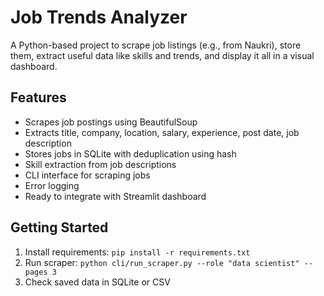 # Job Trends Analyzer

A Python-based project to scrape job listings (e.g., from Naukri), store them, extract useful data like skills and trends, and display it all in a visual dashboard.

## Features
- Scrapes job postings using BeautifulSoup
- Extracts title, company, location, salary, experience, post date, job description
- Stores jobs in SQLite with deduplication using hash
- Skill extraction from job descriptions
- CLI interface for scraping jobs
- Error logging
- Ready to integrate with Streamlit dashboard

## Getting Started
1. Install requirements: `pip install -r requirements.txt`
2. Run scraper: `python cli/run_scraper.py --role "data scientist" --pages 3`
3. Check saved data in SQLite or CSV
